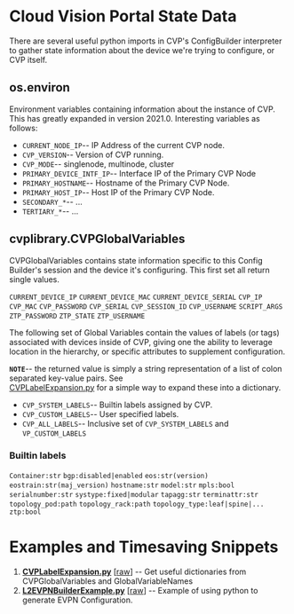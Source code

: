 # Cloud Vision Portal State Data

There are several useful python imports in CVP's ConfigBuilder interpreter
to gather state information about the device we're trying to configure, or
CVP itself.

## os.environ 

Environment variables containing information about the instance of CVP. 
This has greatly expanded in version 2021.0. Interesting variables as 
follows:

- `CURRENT_NODE_IP`-- IP Address of the current CVP node.
- `CVP_VERSION`-- Version of CVP running.
- `CVP_MODE`-- singlenode, multinode, cluster
- `PRIMARY_DEVICE_INTF_IP`-- Interface IP of the Primary CVP Node
- `PRIMARY_HOSTNAME`-- Hostname of the Primary CVP Node.
- `PRIMARY_HOST_IP`-- Host IP of the Primary CVP Node.
- `SECONDARY_*`-- ...
- `TERTIARY_*`-- ...

## cvplibrary.CVPGlobalVariables

CVPGlobalVariables contains state information specific to this Config
Builder's session and the device it's configuring. This first set all
return single values.

`CURRENT_DEVICE_IP` `CURRENT_DEVICE_MAC` `CURRENT_DEVICE_SERIAL`
`CVP_IP` `CVP_MAC` `CVP_PASSWORD` `CVP_SERIAL` `CVP_SESSION_ID` 
`CVP_USERNAME` `SCRIPT_ARGS` `ZTP_PASSWORD` `ZTP_STATE` `ZTP_USERNAME`

The following set of Global Variables contain the values of labels
(or tags) associated with devices inside of CVP, giving one the ability
to leverage location in the hierarchy, or specific attributes to
supplement configuration. 

**`NOTE`**-- the returned value is simply a string representation of
a list of colon separated key-value pairs. See  
[CVPLabelExpansion.py](CVPLAbelExpansion.py) for a simple way to
expand these into a dictionary.

- `CVP_SYSTEM_LABELS`-- Builtin labels assigned by CVP.
- `CVP_CUSTOM_LABELS`-- User specified labels.
- `CVP_ALL_LABELS`-- Inclusive set of `CVP_SYSTEM_LABELS` and `VP_CUSTOM_LABELS`

### Builtin labels

`Container:str`  `bgp:disabled|enabled`  `eos:str(version)`   `eostrain:str(maj_version)`    `hostname:str`
`model:str`      `mpls:bool`             `serialnumber:str`   `systype:fixed|modular`        `tapagg:str`
`terminattr:str` `topology_pod:path`     `topology_rack:path` `topology_type:leaf|spine|...` `ztp:bool`



# Examples and Timesaving Snippets

1. **[CVPLabelExpansion.py](CVPLabelExpansion.py)** [[raw](CVPLabelExpansion.py?raw=true)] -- Get useful dictionaries from CVPGlobalVariables and GlobalVariableNames
2. **[L2EVPNBuilderExample.py](L2EVPNBuilderExample.py)** [[raw](L2EVPNBuilderExample.py?raw=true)] -- Example of using python to generate EVPN Configuration.
